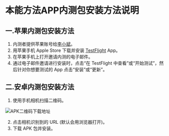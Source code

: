 # 本能方法APP内测包安装方法说明
## 一.苹果内测包安装方法
1. 内测者提供苹果账号给[李小斌](mailto:antinelee@163.com)。
2. 用苹果手机 Apple Store 下载并安装 [TestFlight](https://apps.apple.com/cn/app/testflight/id899247664?platform=iphone) App。
3. 在苹果手机上打开邀请内测的电子邮件。
4. 通过电子邮件邀请进行安装时，点击“在 TestFlight 中查看”或“开始测试”，然后针对你想要测试的 App 点击“安装”或“更新”。

## 二.安卓内测包安装方法
1. 使用手机相机扫描二维码。

![APK二维码下载地址](https://instinctmethod-public.oss-cn-hangzhou.aliyuncs.com/release/app_download.jpg)

2. 点击相机识别到的 URL (默认会用浏览器打开)。
3. 下载 APK 包并安装。
